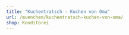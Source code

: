 ```yaml
---
title: "Kuchentratsch - Kuchen von Oma"
url: /muenchen/kuchentratsch-kuchen-von-oma/
shop: Konditorei
---
```

